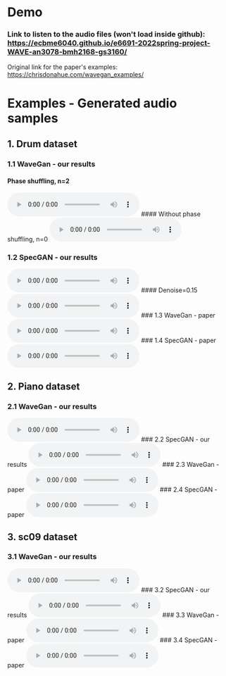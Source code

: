 # Demo
### Link to listen to the audio files (won't load inside github): https://ecbme6040.github.io/e6691-2022spring-project-WAVE-an3078-bmh2168-gs3160/

Original link for the paper's examples:
https://chrisdonahue.com/wavegan_examples/

# Examples - Generated audio samples

## 1. Drum dataset

### 1.1 WaveGan - our results
#### Phase shuffling, n=2
<audio controls>
  <source src="./examples/wavegan/drum n=2.mp3" type="audio/mpeg">
</audio>
#### Without phase shuffling, n=0

<audio controls>
  <source src="./examples/wavegan/drum n=0.mp3" type="audio/mpeg">
</audio>

### 1.2 SpecGAN - our results
<audio controls>
  <source src="./examples/specgan/drum.mp3" type="audio/mpeg">
</audio>
#### Denoise=0.15
<audio controls>
  <source src="./examples/specgan/drum denoised.mp3" type="audio/mpeg">
</audio>
### 1.3 WaveGan - paper
<audio controls>
  <source src="./examples/paper/wavegan_drums.mp3" type="audio/mpeg">
</audio>
### 1.4 SpecGAN - paper
<audio controls>
  <source src="./examples/paper/specgan_drums.mp3" type="audio/mpeg">
</audio>


## 2. Piano dataset
### 2.1 WaveGan - our results
<audio controls>
  <source src="./examples/wavegan/piano.mp3" type="audio/mpeg">
</audio>
### 2.2 SpecGAN - our results
<audio controls>
  <source src="./examples/specgan/piano.mp3" type="audio/mpeg">
</audio>
### 2.3 WaveGan - paper
<audio controls>
  <source src="./examples/paper/wavegan_piano.mp3" type="audio/mpeg">
</audio>
### 2.4 SpecGAN - paper
<audio controls>
  <source src="./examples/paper/specgan_piano.mp3" type="audio/mpeg">
</audio>


## 3. sc09 dataset
### 3.1 WaveGan - our results
<audio controls>
  <source src="./examples/wavegan/sc09.mp3" type="audio/mpeg">
</audio>
### 3.2 SpecGAN - our results
<audio controls>
  <source src="./examples/specgan/sc09.mp3" type="audio/mpeg">
</audio>
### 3.3  WaveGan - paper
<audio controls>
  <source src="./examples/paper/wavegan_sc09.mp3" type="audio/mpeg">
</audio>
### 3.4 SpecGAN - paper
<audio controls>
  <source src="./examples/paper/specgan_sc09.mp3" type="audio/mpeg">
</audio>
